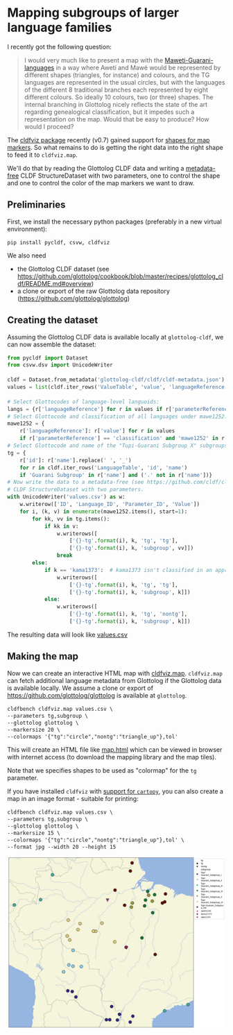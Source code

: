 # Mapping subgroups of larger language families

I recently got the following question:

> I would very much like to present a map with the [Maweti-Guarani-languages](https://glottolog.org/resource/languoid/id/mawe1252) in a way where 
> Awetí and Mawé would be represented by different shapes (triangles, for instance) and colours, and the TG languages are represented in the usual 
> circles, but with the languages of the different 8 traditional branches each represented by eight different colours.  So ideally 10 colours, 
> two (or three) shapes.
> The internal branching in Glottolog nicely reflects the state of the art regarding genealogical classification, but it impedes such a representation 
> on the map.  Would that be easy to produce?  How would I proceed?

The [cldfviz package](https://github.com/cldf/cldfviz) recently (v0.7) gained support for
[shapes for map markers](https://github.com/cldf/cldfviz/blob/main/docs/colormaps.md#shapes). So what remains to do is getting the
right data into the right shape to feed it to `cldfviz.map`.

We'll do that by reading the Glottolog CLDF data and writing a [metadata-free](https://github.com/cldf/cldf#metadata-free-conformance)
CLDF StructureDataset with two parameters, one to control the shape and one to control the color of the map markers we want to draw.


## Preliminaries

First, we install the necessary python packages (preferably in a new virtual environment):
```shell
pip install pycldf, csvw, cldfviz
```

We also need
- the Glottolog CLDF dataset (see https://github.com/glottolog/cookbook/blob/master/recipes/glottolog_cldf/README.md#overview)
- a clone or export of the raw Glottolog data repository (https://github.com/glottolog/glottolog)


## Creating the dataset

Assuming the Glottolog CLDF data is available locally at `glottolog-cldf`, we can now assemble the dataset:
```python
from pycldf import Dataset
from csvw.dsv import UnicodeWriter

cldf = Dataset.from_metadata('glottolog-cldf/cldf/cldf-metadata.json')
values = list(cldf.iter_rows('ValueTable', 'value', 'languageReference', 'parameterReference'))

# Select Glottocodes of language-level languoids:
langs = {r['languageReference'] for r in values if r['parameterReference'] == 'level' and r['value'] == 'language'}
# Select Glottocode and classification of all languages under mawe1252:
mawe1252 = {
    r['languageReference']: r['value'] for r in values
    if r['parameterReference'] == 'classification' and 'mawe1252' in r['value'] and r['languageReference'] in langs}
# Select Glottocode and name of the "Tupi-Guarani Subgroup X" subgroups:
tg = {
    r['id']: r['name'].replace(' ', '_')
    for r in cldf.iter_rows('LanguageTable', 'id', 'name')
    if 'Guarani Subgroup' in r['name'] and ('.' not in r['name'])}
# Now write the data to a metadata-free (see https://github.com/cldf/cldf#metadata-free-conformance)
# CLDF StructureDataset with two parameters.
with UnicodeWriter('values.csv') as w:
    w.writerow(['ID', 'Language_ID', 'Parameter_ID', 'Value'])
    for i, (k, v) in enumerate(mawe1252.items(), start=1):
        for kk, vv in tg.items():
            if kk in v:
                w.writerows([
                    ['{}-tg'.format(i), k, 'tg', 'tg'],
                    ['{}-tg'.format(i), k, 'subgroup', vv]])
                break
        else:
            if k == 'kama1373':  # kama1373 isn't classified in an appropriately named TG subgroup so has to be handled as special case.
                w.writerows([
                    ['{}-tg'.format(i), k, 'tg', 'tg'],
                    ['{}-tg'.format(i), k, 'subgroup', k]])
            else:
                w.writerows([
                    ['{}-tg'.format(i), k, 'tg', 'nontg'],
                    ['{}-tg'.format(i), k, 'subgroup', k]])
```

The resulting data will look like [values.csv](values.csv)


## Making the map

Now we can create an interactive HTML map with [cldfviz.map](https://github.com/cldf/cldfviz/blob/main/docs/map.md).
`cldfviz.map` can fetch additional language metadata from Glottolog if the Glottolog data is available locally.
We assume a clone or export of https://github.com/glottolog/glottolog is available at `glottolog`.

```shell
cldfbench cldfviz.map values.csv \
--parameters tg,subgroup \
--glottolog glottolog \
--markersize 20 \
--colormaps '{"tg":"circle","nontg":"triangle_up"},tol'
```

This will create an HTML file like [map.html](map.html) which can be viewed in browser with internet access (to download
the mapping library and the map tiles).

Note that we specifies shapes to be used as "colormap" for the `tg` parameter.

If you have installed `cldfviz` with [support for `cartopy`](https://github.com/cldf/cldfviz#install), you can also
create a map in an image format - suitable for printing:

```shell
cldfbench cldfviz.map values.csv \
--parameters tg,subgroup \
--glottolog glottolog \
--markersize 15 \
--colormaps '{"tg":"circle","nontg":"triangle_up"},tol' \
--format jpg --width 20 --height 15
```

![map.jpg](map.jpg)

